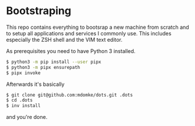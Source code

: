 Bootstraping
============

This repo contains everything to bootsrap a new machine from scratch and to setup
all applications and services I commonly use. This includes especially the ZSH shell
and the VIM text editor.

As prerequisites you need to have Python 3 installed.

```bash
$ python3 -m pip install --user pipx
$ python3 -m pipx ensurepath
$ pipx invoke
```
Afterwards it's basically

```bash
$ git clone git@github.com:mdomke/dots.git .dots
$ cd .dots
$ inv install
```

and you're done.
